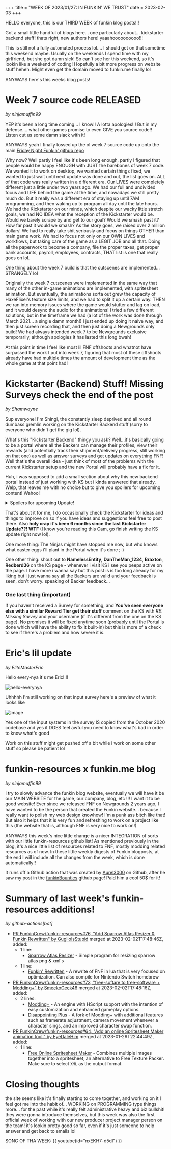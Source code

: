 +++
title = "WEEK OF 2023/01/27: IN FUNKIN' WE TRUST"
date = 2023-02-03
+++

HELLO everyone, this is our THIRD WEEK of funkin blog posts!!!

Got a small little handful of blogs here... one particularly about... kickstarter backend stuff! thats right, new authors here! yaaahoooooooooo!!!

<!-- more -->

This is still not a fully automated process lol.... I should get on that sometime this weekend maybe. Usually on the weekends I spend time with my girlfriend, but she got damn sick! So can't see her this weekend, so it's lookin like a weekend of coding! Hopefully a bit more progress on website stuff heheh. Might even get the domain moved to funkin.me finally lol


ANYWAYS here's this weeks blog posts!

# Week 7 source code RELEASED
*by ninjamuffin99* 

YEP it's been a long time coming... I know!! A lotta apologies!!! But in my defense.... what other games promise to even GIVE you source code!! Listen cut us some damn slack with it!

ANYWAYS yeah I finally tossed up the ol week 7 source code up onto the main [Friday Night Funkin' github repo](https://github.com/FunkinCrew/Funkin)

Why now? Well partly I feel like it's been long enough, partly I figured that people would be happy ENOUGH with JUST the barebones of week 7 code. We wanted it to work on desktop, we wanted certain things fixed, we wanted to just wait until next update was done and out, the list goes on. ALL of that code was really written in a different era. Our LIVES were completely different just a little under two years ago. We had our full and undivided focus and LIFE behind the game at the time, and nowadays we still pretty much do. But it really was a different era of staying up until 7AM programming, and then waking up to program all day until the late hours. We had the Kickstarter on our minds, which despite our wacky little stretch goals, we had NO IDEA what the reception of the Kickstarter would be. Would we barely scrape by and get to our goal? Would we smash past it? How far past it would we smash? As the story goes, we raised over 2 million dollars! We had to really take shit seriously and focus on things OTHER than main game work. We had to focus not only on our OWN LIVES and workflows, but taking care of the game as a LEGIT JOB and all that. Doing all the paperwork to become a company, file the proper taxes, get proper bank accounts, payroll, employees, contracts, THAT list is one that really goes on lol. 

One thing about the week 7 build is that the cutscenes are implemented... STRANGELY lol

Originally the week 7 cutscenes were implemented in the same way that many of the other in-game animations are implemented, with spritesheet animation. But eventually, the animations sorta out grew the capacity of HaxeFlixel's texture size limits, and we had to split it up a certain way. THEN we ran into memory issues where the game would stutter and lag on load, and it would desync the audio for the animations! I tried a few different solutions, but in the timeframe we had (a lot of the work was done through March 2021... a single damn month!) I just ended up doing it naive way, and then just screen recording that, and then just doing a Newgrounds only build! We had always intended week 7 to be Newgrounds exclusive temporarily, although apologies it has lasted this long bwah!

At this point in time I feel like most lil FNF offshoots and whatnot have surpassed the work I put into week 7, figuring that most of these offshoots already have had multiple times the amount of development time as the whole game at that point had!
    
# Kickstarter (Backend) Stuff! Missing Surveys check the end of the post
*by Shamwayne* 

Sup everyone! I'm Shingi, the constantly sleep deprived and all round dumbass gremlin working on the Kickstarter Backend stuff (sorry to everyone who didn't get the gig lol).

What's this "Kickstarter Backend" thingy you ask? Well...it's basically going to be a portal where all the Backers can manage their profiles, view their rewards (and potentially track their shipment/delivery progress, still working on that one) as well as answer surveys and get updates on everything FNF! Well that's the overall idea - just think of most of the problems with the current Kickstarter setup and the new Portal will probably have a fix for it. 

Huh, i was supposed to add a small section about why this new backend portal instead of just working with KS but i kinda answered that already. Welp, that leaves me with no choice but to give you spoilers for upcoming content! Wahoo!
<details>
  <summary>Spoilers for upcoming Update!</summary>
  <pre>[REDACTED]</pre>

 Umm....nevermind! Just had a nice chat with a friendly FNF Ninja(muffin)s and they told me to keep quiet for now.
</details>


That's about it for me, I do occasionally check the Kickstarter for ideas and things to improve on so if you have ideas and suggestions feel free to post there. Also **holy crap it's been 6 months since the last Kickstarter Update??! WTF** (I know you're reading this Cam, go finish writing the KS update right now lol).

One more thing: The Ninjas might have stopped me now, but who knows what easter eggs i'll plant in the Portal when it's done ;-)

One other thing: shout out to **NamelessEntity**, **DanTheMan_1234**, **Braxton**, **Redberd36** on the KS page - whenever i visit KS i see you peeps active on the page. I have more i wanna say but this post is is too long already for my liking but i just wanna say all the Backers are valid and your feedback is seen, don't worry. speaking of Backer feedback...

### One last thing (important)
If you haven't received a Survey for something, and **You've seen everyone else with a similar Reward Tier get their stuff**  comment on the KS with *RE: Missing Survey* and your username (if it's different from the one on the KS page). No promises it will be fixed anytime soon (probably until the Portal is done which will have the ability to fix it built-in) but this is more of a check to see if there's a problem and how severe it is.

 
    
# Eric's lil update
*by EliteMasterEric* 

Hello every-nya it's me Eric!!!!

![hello-everynya](https://user-images.githubusercontent.com/4635334/216710283-20753afd-dcf7-40ab-8bbd-614b51a43ce6.jpg)

Uhhhhh I'm still working on that input survey here's a preview of what it looks like

![image](https://user-images.githubusercontent.com/4635334/216709589-a94238f5-3393-4b09-856a-8c3baac86bcb.png)

Yes one of the input systems in the survey IS copied from the October 2020 codebase and yes it DOES feel awful you need to know what's bad in order to know what's good

Work on this stuff might get pushed off a bit while i work on some other stuff so please be patient lol
    
# funkin-resources x funkin.me blog
*by ninjamuffin99* 

I try to slowly advance the funkin blog website, eventually we will have it be our MAIN WEBSITE for the game, our company, blog, etc !!! I want it to be good website! Ever since we released FNF on Newgrounds 2 years ago, I have wanted to be the person that created the Funkin website... because I really want to polish my web design knowhow! I'm a punk ass bitch like that! But also it helps that it is very fun and refreshing to work on a project like this (the website that is, although FNF is very nice to work on!)

ANYWAYS this week's nice little change is a nicer INTEGRATION of sorts with our little funkin-resources github list! As mentioned previously in the blog, it's a nice little list of resources related to FNF, mostly modding related resources as of now. In these little weekly digests of Funkin blogposts, at the end I will include all the changes from the week, which is done automatically!!

It runs off a Github action that was created by [Aurel3000](https://github.com/aurel3000) on Github, after he saw my post in the [funkinBounties](https://github.com/FunkinCrew/funkinBounties) github page! Paid him a cool 50$ for it! 


    
# Summary of last week's funkin-resources additions!
*by github-actions[bot]* 

- [PR FunkinCrew/funkin-resources#76, "Add Sparrow Atlas Resizer & Funkin Rewritten" by GuglioIsStupid](https://api.github.com/repos/FunkinCrew/funkin-resources/pulls/76) merged at 2023-02-02T17:48:46Z, added:
  - 1 line:
    - [Sparrow Atlas Resizer](https://github.com/KadeDev/SparrowAtlasResizer) - Simple program for resizing sparrow atlas png & xml's
  - 1 line:
    - [Funkin' Rewritten](https://github.com/HTV04/funkin-rewritten) - A rewrite of FNF in lua that is very focused on optimization. Can also compile for Nintendo Switch homebrew
- [PR FunkinCrew/funkin-resources#73, "free-softare to free-software + Modding+" by SmeckoGeck46](https://api.github.com/repos/FunkinCrew/funkin-resources/pulls/73) merged at 2023-02-02T17:48:16Z, added:
  - 2 lines:
    - [Modding+](https://github.com/FunkinModdingPlus/ModdingPlus) - An engine with HScript support with the intention of easy customization and enhanced gameplay options.
    - [Disappointing Plus](https://github.com/AFunkinDisappointment/DisappointingPlus) - A fork of Modding+ with additional features such as framerate adjustment, camera movement whenever a character sings, and an improved character swap function.
- [PR FunkinCrew/funkin-resources#64, "Add an online Spritesheet Maker animation tool." by EyeDaleHim](https://api.github.com/repos/FunkinCrew/funkin-resources/pulls/64) merged at 2023-01-29T22:44:49Z, added:
  - 1 line:
    - [Free Online Spritesheet Maker](https://www.leshylabs.com/apps/sstool/) - Combines multiple images together into a spritesheet, an alternative to Free Texture Packer. Make sure to select `XML` as the output format.

    
# Closing thoughts

the site seems like it's finally starting to come together, and working on it I feel got me into the habit of... WORKING on PROGRAMMING type things more... for the past while it's really felt administrative heavy and biz bullshit! they were gonna introduce themselves, but this week was also the first official week of working with our new producer project manager person on the team! it's lookin pretty good so far, even if it's just someone to help answer and get back to emails lol


SONG OF THA WEEK: {{ youtube(id="nxEKH7-d5dI") }}

